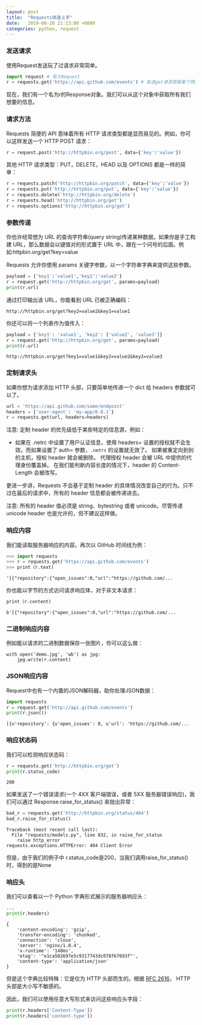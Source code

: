 ```yaml
---
layout: post
title:  "Requests快速上手"
date:   2019-08-20 21:13:00 +0800
categories: python, request
---
```


### 发送请求

使用Request发送玩了过请求非常简单。

~~~python
import request # 导入Request
r = requests.get('https://api.github.com/events') # 发送get请求获取某个网页
~~~

现在，我们有一个名为r的Response对象。我们可以从这个对象中获取所有我们想要的信息。

### 请求方法

Requests 简便的 API 意味着所有 HTTP 请求类型都是显而易见的。例如，你可以这样发送一个
HTTP POST 请求：

~~~python
r = request.post('http://httpbin.org/post', data={'key':'value'})
~~~

其他 HTTP 请求类型：PUT，DELETE，HEAD 以及 OPTIONS 都是一样的简单：

~~~python
r = requests.patch('http://httpbin.org/patch', data={'key':'value'})
r = requests.put('http://httpbin.org/put', data={'key':'value'})
r = requests.delete('http://httpbin.org/delete')
r = requests.head('http://httpbin.org/get')
r = requests.options('http://httpbin.org/get')
~~~

### 参数传递

你也许经常想为 URL 的查询字符串(query string)传递某种数据。如果你是手工构建 URL，那么数据会以键值对的形式置于 URL 中，跟在一个问号的后面。例如:httpbin.org/get?key=value

Requests 允许你使用 params 关键字参数，以一个字符串字典来提供这些参数。

~~~python
payload = {'key1':'value1','key2':'value2'}
r = request.get('http://httpbin.org/get', params=payload)
print(r.url)
~~~
通过打印输出该 URL，你能看到 URL 已被正确编码：
~~~
http://httpbin.org/get?key2=value2&key1=value1
~~~

你还可以将一个列表作为值传入：

~~~python
payload = {'key1': 'value1', 'key2': ['value2', 'value3']}
r = request.get('http://httpbin.org/get', params=payload)
print(r.url)
~~~
~~~
http://httpbin.org/get?key1=value1&key2=value2&key2=value3
~~~

### 定制请求头 
如果你想为请求添加 HTTP 头部，只要简单地传递一个 dict 给 headers 参数就可以了。
~~~python
url = 'https://api.github.com/some/endpoint'
headers = {'user-agent': 'my-app/0.0.1'}
r = requests.get(url, headers=headers)
~~~
注意: 定制 header 的优先级低于某些特定的信息源，例如：

- 如果在 .netrc 中设置了用户认证信息，使用 headers= 设置的授权就不会生效。而如果设置了 auth= 参数，``.netrc`` 的设置就无效了。
  如果被重定向到别的主机，授权 header 就会被删除。
  代理授权 header 会被 URL 中提供的代理身份覆盖掉。
  在我们能判断内容长度的情况下，header 的 Content-Length 会被改写。

更进一步讲，Requests 不会基于定制 header 的具体情况改变自己的行为。只不过在最后的请求中，所有的 header 信息都会被传递进去。

注意: 所有的 header 值必须是 string、bytestring 或者 unicode。尽管传递 unicode header 也是允许的，但不建议这样做。

### 响应内容

我们能读取服务器响应的内容。再次以 GitHub 时间线为例：

~~~python
>>> import requests
>>> r = requests.get('https://api.github.com/events')
>>> print（r.text)
~~~

~~~
'[{"repository":{"open_issues":0,"url":"https://github.com/...
~~~

你也能以字节的方式访问请求响应体，对于非文本请求：

~~~python
print（r.content)
~~~

~~~~
b'[{"repository":{"open_issues":0,"url":"https://github.com/...
~~~~

### 二进制响应内容

例如能以请求的二进制数据保存一张图片，你可以这么做：

~~~
with open('demo.jpg', 'wb') as jpg:
    jpg.write(r.content)
~~~

### JSON响应内容 

Request中也有一个内置的JSON解码器，助你处理JSON数据：
~~~python
import requests
r = request.get('http://api.github.com/events')
print(r.json())
~~~
~~~
[{u'repository': {u'open_issues': 0, u'url': 'https://github.com/...
~~~

### 响应状态码

我们可以检测响应状态码：

~~~python
r = requests.get('http://httpbin.org/get')
print(r.status_code)
~~~

~~~
200
~~~

如果发送了一个错误请求(一个 4XX 客户端错误，或者 5XX 服务器错误响应)，我们可以通过
Response.raise_for_status() 来抛出异常：
~~~python
bad_r = requests.get('http://httpbin.org/status/404')
bad_r.raise_for_status()
~~~
~~~
Traceback (most recent call last):
  File "requests/models.py", line 832, in raise_for_status
    raise http_error
requests.exceptions.HTTPError: 404 Client Error
~~~

但是，由于我们的例子中 r.status_code是200，当我们调用raise_for_status() 时，得到的是None

### 响应头

我们可以查看以一个 Python 字典形式展示的服务器响应头：

~~~python
...
print(r.headers)
~~~
~~~
{
    'content-encoding': 'gzip',
    'transfer-encoding': 'chunked',
    'connection': 'close',
    'server': 'nginx/1.0.4',
    'x-runtime': '148ms',
    'etag': '"e1ca502697e5c9317743dc078f67693f"',
    'content-type': 'application/json'
}
~~~

但是这个字典比较特殊：它是仅为 HTTP 头部而生的。根据 [RFC 2616](http://www.w3.org/Protocols/rfc2616/rfc2616-sec14.html)， HTTP 头部是大小写不敏感的。

因此，我们可以使用任意大写形式来访问这些响应头字段：

~~~python
print(r.headers['Content-Type'])
print(r.headers['content-type'])
~~~

